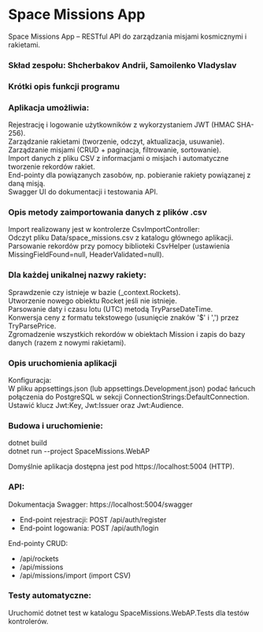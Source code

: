 # Space Missions App <br>
Space Missions App – RESTful API do zarządzania misjami kosmicznymi i rakietami.<br>
### Skład zespołu: Shcherbakov Andrii, Samoilenko Vladyslav <br>
### Krótki opis funkcji programu

### Aplikacja umożliwia:<br>
Rejestrację i logowanie użytkowników z wykorzystaniem JWT (HMAC SHA-256).<br>
Zarządzanie rakietami (tworzenie, odczyt, aktualizacja, usuwanie).<br>
Zarządzanie misjami (CRUD + paginacja, filtrowanie, sortowanie).<br>
Import danych z pliku CSV z informacjami o misjach i automatyczne tworzenie rekordów rakiet.<br>
End-pointy dla powiązanych zasobów, np. pobieranie rakiety powiązanej z daną misją.<br>
Swagger UI do dokumentacji i testowania API.<br>


### Opis metody zaimportowania danych z plików .csv
Import realizowany jest w kontrolerze CsvImportController:<br>
Odczyt pliku Data/space_missions.csv z katalogu głównego aplikacji.<br>
Parsowanie rekordów przy pomocy biblioteki CsvHelper (ustawienia MissingFieldFound=null, HeaderValidated=null).<br>


### Dla każdej unikalnej nazwy rakiety:<br>
Sprawdzenie czy istnieje w bazie (_context.Rockets).<br>
Utworzenie nowego obiektu Rocket jeśli nie istnieje.<br>
Parsowanie daty i czasu lotu (UTC) metodą TryParseDateTime.<br>
Konwersja ceny z formatu tekstowego (usunięcie znaków '$' i ',') przez TryParsePrice.<br>
Zgromadzenie wszystkich rekordów w obiektach Mission i zapis do bazy danych (razem z nowymi rakietami).<br>

### Opis uruchomienia aplikacji<br>
Konfiguracja:<br>
W pliku appsettings.json (lub appsettings.Development.json) podać łańcuch połączenia do PostgreSQL w sekcji ConnectionStrings:DefaultConnection.<br>
Ustawić klucz Jwt:Key, Jwt:Issuer oraz Jwt:Audience.<br>


### Budowa i uruchomienie:<br>
dotnet build <br>
dotnet run --project SpaceMissions.WebAP<br>

Domyślnie aplikacja dostępna jest pod https://localhost:5004 (HTTP).<br>

### API: <br>
Dokumentacja Swagger: https://localhost:5004/swagger 

* End-point rejestracji: POST /api/auth/register <br>
* End-point logowania: POST /api/auth/login <br>

End-pointy CRUD:<br>
* /api/rockets<br>
* /api/missions <br>
* /api/missions/import (import CSV) <br>

### Testy automatyczne: <br>

Uruchomić dotnet test w katalogu SpaceMissions.WebAP.Tests dla testów kontrolerów.<br>
